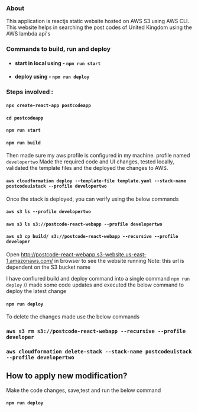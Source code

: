 ### About
This application is reactjs static website hosted on AWS S3 using AWS CLI. This website helps in searching the post codes of United Kingdom using the AWS lambda api's 

### Commands to build, run and deploy
 * #### start in local using - `npm run start`
 * #### deploy using - `npm run deploy`

### Steps involved : 
#### `npx create-react-app postcodeapp`
#### `cd postcodeapp`
#### `npm run start`
#### `npm run build`
Then made sure my aws profile is configured in my machine. profile named `developertwo`
Made the required code and UI changes, tested locally, validated the template files and the deployed the changes to AWS. 

#### `aws cloudformation deploy --template-file template.yaml --stack-name postcodeuistack --profile developertwo`

Once the stack is deployed, you can verify using the below commands 

#### `aws s3 ls --profile developertwo`
#### `aws s3 ls s3://postcode-react-webapp --profile developertwo`
#### `aws s3 cp build/ s3://postcode-react-webapp --recursive --profile developer`
 
 Open http://postcode-react-webapp.s3-website.us-east-1.amazonaws.com/ in browser to see the website running
    Note: this url is dependent on the S3 bucket name  

I have confiured build and deploy command into a single command `npm run deploy`
// made some code updates and executed the below command to deploy the latest change
#### `npm run deploy`

To delete the changes made use the below commands 
### `aws s3 rm s3://postcode-react-webapp --recursive --profile developer`
### `aws cloudformation delete-stack --stack-name postcodeuistack --profile developertwo`

## How to apply new modification?
Make the code changes, save,test and run the below command
#### `npm run deploy`
